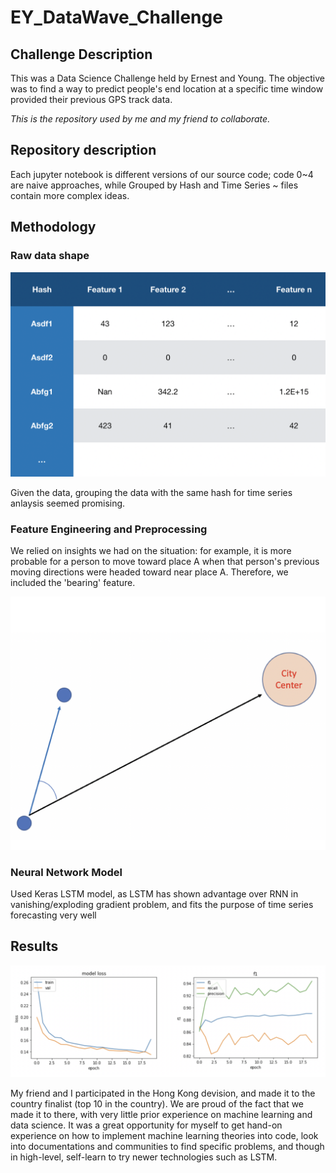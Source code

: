 # EY_DataWave_Challenge

## Challenge Description

This was a Data Science Challenge held by Ernest and Young. The objective was to find a way to predict people's end location at a specific time window provided their previous GPS track data.

*This is the repository used by me and my friend to collaborate.*

## Repository description

Each jupyter notebook is different versions of our source code; code 0~4 are naive approaches, while Grouped by Hash and Time Series ~ files contain more complex ideas.

## Methodology

### Raw data shape

![alt text](images/raw_data.png)

Given the data, grouping the data with the same hash for time series anlaysis seemed promising.

### Feature Engineering and Preprocessing

We relied on insights we had on the situation: 
for example, it is more probable for a person to move toward place A when that person's previous moving directions were headed toward near place A. Therefore, we included the 'bearing' feature.

![alt text](images/bearing.png)

### Neural Network Model

Used Keras LSTM model, as LSTM has shown advantage over RNN in vanishing/exploding gradient problem, and fits the purpose of time series forecasting very well

## Results
![alt text](images/result.png)

My friend and I participated in the Hong Kong devision, and made it to the country finalist (top 10 in the country). We are proud of the fact that we made it to there, with very little prior experience on machine learning and data science. It was a great opportunity for myself to get hand-on experience on how to implement machine learning theories into code, look into documentations and communities to find specific problems, and though in high-level, self-learn to try newer technologies such as LSTM.
